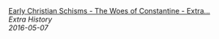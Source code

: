 <!--2024-07-21 00:21:39-->
<div class="yb">
  <a class="nodecor" href="/index.html?istoriya/early_christian_schisms_-_the_woes_of_constantine_-_extra_history_-_part_2">
    <img class="preview" data-videoid="hZsZXHPDwsw" src="https://i.ytimg.com/vi/hZsZXHPDwsw/hqdefault.jpg" align="middle" alt="">
  </a>
  <div class="inlbl text">
    <a class="nodecor" href="/index.html?istoriya/early_christian_schisms_-_the_woes_of_constantine_-_extra_history_-_part_2">Early Christian Schisms - The Woes of Constantine - Extra...</a><br>
    <i class="smaller2">Extra History</i><br>
    <i class="smaller3">2016-05-07</i>
  </div>
</div>
